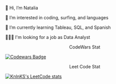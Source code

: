
👋 Hi, I’m Natalia

 👀 I’m interested in coding, surfing, and languages
 
 🌱 I’m currently learning Tableau, SQL,  and Spanish
 
 👩🏼‍💻 I'm looking for a job as Data Analyst
  
<p align="center">
CodeWars Stat
</p>


[![Codewars Badge](https://www.codewars.com/users/natalia-dias/badges/large)](https://www.codewars.com/users/natalia-dias)

<p align="center">
Leet Code Stat
</p> 

[![KnlnKS's LeetCode stats](https://leetcode-stats-six.vercel.app/api?username=natalia-dias)](https://github.com/natalia-dias/github-readme)

<!---
natalia-dias/natalia-dias is a ✨ special ✨ repository because its `README.md` (this file) appears on your GitHub profile.
You can click the Preview link to take a look at your changes.
--->
